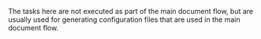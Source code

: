The tasks here are not executed as part of the main document flow, but are usually used for generating configuration files that are used in the main document flow.
